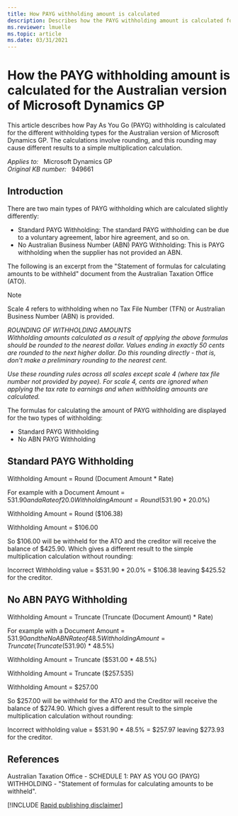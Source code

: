 ```yaml
---
title: How PAYG withholding amount is calculated
description: Describes how the PAYG withholding amount is calculated for the Australian version of Microsoft Dynamics GP.
ms.reviewer: lmuelle
ms.topic: article
ms.date: 03/31/2021
---
```

# How the PAYG withholding amount is calculated for the Australian version of Microsoft Dynamics GP

This article describes how Pay As You Go (PAYG) withholding is calculated for the different withholding types for the Australian version of Microsoft Dynamics GP. The calculations involve rounding, and this rounding may cause different results to a simple multiplication calculation.

_Applies to:_ &nbsp; Microsoft Dynamics GP  
_Original KB number:_ &nbsp; 949661

## Introduction

There are two main types of PAYG withholding which are calculated slightly differently:

- Standard PAYG Withholding: The standard PAYG withholding can be due to a voluntary agreement, labor hire agreement, and so on.
- No Australian Business Number (ABN) PAYG Withholding: This is PAYG withholding when the supplier has not provided an ABN.

The following is an excerpt from the "Statement of formulas for calculating amounts to be withheld" document from the Australian Taxation Office (ATO).

> [!NOTE]
> Scale 4 refers to withholding when no Tax File Number (TFN) or Australian Business Number (ABN) is provided.

*ROUNDING OF WITHHOLDING AMOUNTS*  
*Withholding amounts calculated as a result of applying the above formulas should be rounded to the nearest dollar. Values ending in exactly 50 cents are rounded to the next higher dollar. Do this rounding directly - that is, don't make a preliminary rounding to the nearest cent.*

*Use these rounding rules across all scales except scale 4 (where tax file number not provided by payee). For scale 4, cents are ignored when applying the tax rate to earnings and when withholding amounts are calculated.*  

The formulas for calculating the amount of PAYG withholding are displayed for the two types of withholding:

- Standard PAYG Withholding
- No ABN PAYG Withholding

## Standard PAYG Withholding

Withholding Amount = Round (Document Amount * Rate)

For example with a Document Amount = $531.90 and a Rate of 20.0%  
Withholding Amount = Round ($531.90 * 20.0%)

Withholding Amount = Round ($106.38)

Withholding Amount = $106.00

So $106.00 will be withheld for the ATO and the creditor will receive the balance of $425.90. Which gives a different result to the simple multiplication calculation without rounding:

Incorrect Withholding value = $531.90 * 20.0% = $106.38 leaving $425.52 for the creditor.

## No ABN PAYG Withholding

Withholding Amount = Truncate (Truncate (Document Amount) * Rate)

For example with a Document Amount = $531.90 and the No ABN Rate of 48.5%  
Withholding Amount = Truncate (Truncate ($531.90) * 48.5%)

Withholding Amount = Truncate ($531.00 * 48.5%)

Withholding Amount = Truncate ($257.535)

Withholding Amount = $257.00

So $257.00 will be withheld for the ATO and the Creditor will receive the balance of $274.90. Which gives a different result to the simple multiplication calculation without rounding:

Incorrect withholding value = $531.90 * 48.5% = $257.97 leaving $273.93 for the creditor.

## References

Australian Taxation Office - SCHEDULE 1: PAY AS YOU GO (PAYG) WITHHOLDING - "Statement of formulas for calculating amounts to be withheld".

[!INCLUDE [Rapid publishing disclaimer](../../includes/rapid-publishing-disclaimer.md)]

